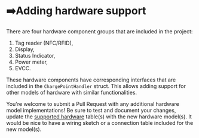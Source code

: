 # ➡️Adding hardware support

There are four hardware component groups that are included in the project:

1. Tag reader (NFC/RFID),
2. Display,
3. Status Indicator,
4. Power meter,
5. EVCC.

These hardware components have corresponding interfaces that are included in the `ChargePointHandler` struct. This
allows adding support for other models of hardware with similar functionalities.

You're welcome to submit a Pull Request with any additional hardware model implementations! Be sure to test and document
your changes, update the [supported hardware](../../getting-started/hardware/hardware-support.md) table(s) with the new
hardware model(s). It would be nice to have a wiring sketch or a connection table included for the new model(s).
